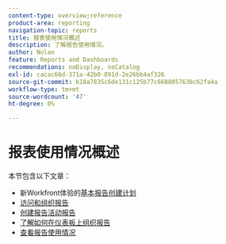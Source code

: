 ```yaml
---
content-type: overview;reference
product-area: reporting
navigation-topic: reports
title: 报表使用情况概述
description: 了解报告使用情况。
author: Nolan
feature: Reports and Dashboards
recommendations: noDisplay, noCatalog
exl-id: cacac66d-371a-42b0-891d-2e26bb4af326
source-git-commit: b18a7835c6de131c125b77c6688057638c62fa4a
workflow-type: tm+mt
source-wordcount: '47'
ht-degree: 0%

---
```


# 报表使用情况概述

本节包含以下文章：

* 新Workfront体验的[基本报告创建计划](https://experienceleague.adobe.com/en/docs/workfront-learn/tutorials-workfront/home)
* [访问和组织报告](../../../reports-and-dashboards/reports/report-usage/access-organize-reports.md)
* [创建报告活动报告](../../../reports-and-dashboards/reports/report-usage/create-report-reporting-activities.md)
* [了解如何在仪表板上组织报告](../../../reports-and-dashboards/reports/report-usage/understand-how-organize-reports-dashboard.md)
* [查看报告使用情况](../../../reports-and-dashboards/reports/report-usage/view-report-usage.md)
